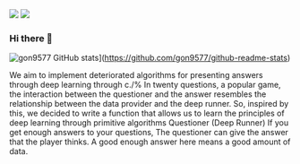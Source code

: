 <img src="https://img.shields.io/badge/instargram-FF3366?style=flat-square&logo=#E4405F&logoColor=white"/>

<img src="https://img.shields.io/badge/robot group 9 -FFCA28?style=flat-square&logo=#148EFF&logoColor=white"/>

### Hi there 👋

<!--
**gon9577/gon9577** is a ✨ _special_ ✨ repository because its `README.md` (this file) appears on your GitHub profile.

Here are some ideas to get you started:

- 🔭 I’m currently working on ...
- 🌱 I’m currently learning ...
- 👯 I’m looking to collaborate on ...
- 🤔 I’m looking for help with ...
- 💬 Ask me about ...
- 📫 How to reach me: ...
- 😄 Pronouns: ...
- ⚡ Fun fact: ...
-->
![gon9577 GitHub stats](https://github-readme-stats.vercel.app/api?username=gon9577)](https://github.com/gon9577/github-readme-stats)

We aim to implement deteriorated algorithms for presenting answers through deep learning through c./% In twenty questions, a popular game, the interaction between the questioner and the answer resembles the relationship between the data provider and the deep runner. So, inspired by this, we decided to write a function that allows us to learn the principles of deep learning through primitive algorithms Questioner (Deep Runner) If you get enough answers to your questions, The questioner can give the answer that the player thinks. A good enough answer here means a good amount of data.
